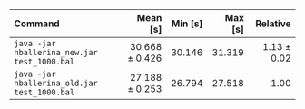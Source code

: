 | Command | Mean [s] | Min [s] | Max [s] | Relative |
|:---|---:|---:|---:|---:|
| `java -jar nballerina_new.jar test_1000.bal` | 30.668 ± 0.426 | 30.146 | 31.319 | 1.13 ± 0.02 |
| `java -jar nballerina_old.jar test_1000.bal` | 27.188 ± 0.253 | 26.794 | 27.518 | 1.00 |
